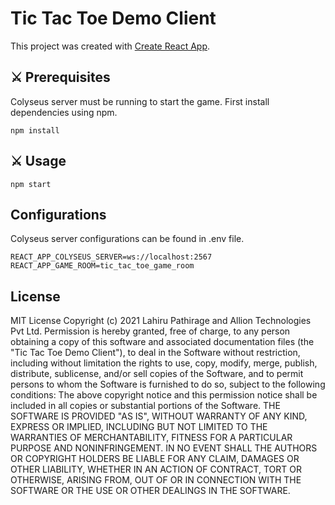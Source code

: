 # Tic Tac Toe Demo Client

This project was created with [Create React App](https://github.com/facebook/create-react-app).

## :crossed_swords: Prerequisites
Colyseus server must be running to start the game.
First install dependencies using npm.
```
npm install
```

## :crossed_swords: Usage

```
npm start
```

## Configurations
Colyseus server configurations can be found in .env file.
```
REACT_APP_COLYSEUS_SERVER=ws://localhost:2567
REACT_APP_GAME_ROOM=tic_tac_toe_game_room
```

## License

MIT License Copyright (c) 2021 Lahiru Pathirage and Allion Technologies Pvt Ltd. Permission is hereby granted, free of charge, to any person obtaining a copy of this software and associated documentation files (the "Tic Tac Toe Demo Client"), to deal in the Software without restriction, including without limitation the rights to use, copy, modify, merge, publish, distribute, sublicense, and/or sell copies of the Software, and to permit persons to whom the Software is furnished to do so, subject to the following conditions: The above copyright notice and this permission notice shall be included in all copies or substantial portions of the Software. THE SOFTWARE IS PROVIDED "AS IS", WITHOUT WARRANTY OF ANY KIND, EXPRESS OR IMPLIED, INCLUDING BUT NOT LIMITED TO THE WARRANTIES OF MERCHANTABILITY, FITNESS FOR A PARTICULAR PURPOSE AND NONINFRINGEMENT. IN NO EVENT SHALL THE AUTHORS OR COPYRIGHT HOLDERS BE LIABLE FOR ANY CLAIM, DAMAGES OR OTHER LIABILITY, WHETHER IN AN ACTION OF CONTRACT, TORT OR OTHERWISE, ARISING FROM, OUT OF OR IN CONNECTION WITH THE SOFTWARE OR THE USE OR OTHER DEALINGS IN THE SOFTWARE.
